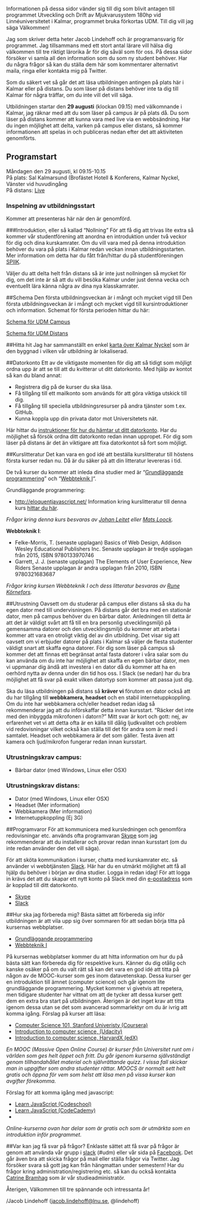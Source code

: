 Informationen på dessa sidor vänder sig till dig som blivit antagen till programmet Utveckling och Drift av Mjukvarusystem 180hp vid Linnéuniversitetet i Kalmar, programmet bruka förkortas UDM. Till dig vill jag säga Välkommen!

Jag som skriver detta heter Jacob Lindehoff och är programansvarig för programmet. Jag tillsammans med ett stort antal lärare vill hälsa dig välkommen till tre riktigt lärorika år för dig såväl som för oss. På dessa sidor försöker vi samla all den information som du som ny student behöver. Har du några frågor så kan du ställa dem här som kommentarer alternativt maila, ringa eller kontakta mig på Twitter.

Som du säkert vet så går det att läsa utbildningen antingen på plats här i Kalmar eller på distans. Du som läser på distans behöver inte ta dig till Kalmar för några träffar, om du inte vill det vill säga.

Utbildningen startar den **29 augusti** (klockan 09.15) med välkomnande i Kalmar, jag räknar med att du som läser på campus är på plats då. Du som läser på distans kommer att kunna vara med live via en webbsändning. Har du ingen möjlighet att delta, varken på campus eller distans, så kommer informationen att spelas in och publiceras nedan efter det att aktiviteten genomförts.

## Programstart
Måndagen den 29 augusti, kl 09.15-10.15 <br />
På plats: Sal Kalmarsund (Brofästet Hotell & Konferens, Kalmar Nyckel, Vänster vid huvudingång <br />
På distans: [Live](https://coursepress.lnu.se/program/utveckling-och-drift-av-mjukvarusystem/live)

### Inspelning av utbildningsstart
Kommer att presenteras här när den är genomförd.

###Introduktion, eller så kallad “Nollning”
För att få dig att trivas lite extra så kommer vår studentförening att anordna en introduktion under två veckor för dig och dina kurskamrater. Om du vill vara med på denna introduktion behöver du vara på plats i Kalmar redan veckan innan utbildningsstarten. Mer information om detta har du fått från/hittar du på studentföreningen [SPIIK](http://nollning.spiik.com/).

Väljer du att delta helt från distans så är inte just nollningen så mycket för dig, om det inte är så att du vill besöka Kalmar under just denna vecka och eventuellt lära känna några av dina nya klasskamrater.

##Schema
Den första utbildningsveckan är i mångt och mycket vigd till Den första utbildningsveckan är i mångt och mycket vigd till kursintroduktioner och information. Schemat för första perioden hittar du här:

[Schema för UDM Campus](https://se.timeedit.net/web/lnu/db1/schema1/riqwQQ7lY6XZ6qQyYp747ZY066Zcw5lQ9Z66765Q3YoQ63WQW3XZ8c1r20QqZWmQ5bq6Zo.html)

[Schema för UDM Distans](https://se.timeedit.net/web/lnu/db1/schema1/riqwQQ7lY6XZ6qQyYp707ZY066Zcw5lQ9Z66775Q3YoQ63WQW3XZ8c1r20QqZWmQ5bq6Zo.html)

##Hitta hit
Jag har sammanställt en enkel [karta över Kalmar Nyckel](http://www.hitta.se/LargeMap.aspx?z=2&mp=%3Cpts%3E%3Cpt%20i%3D%22http%3A//www.hitta.se/images/point.png%22%20y%3D%226283712%22%20x%3D%221533908%22%3E%3Ct%3EFri%20parkering%3C/t%3E%3C/pt%3E%3Cpt%20i%3D%22http%3A//www.hitta.se/images/point.png%22%20y%3D%226283591%22%20x%3D%221533935%22%3E%3Ct%3EFri%20parkering%3C/t%3E%3C/pt%3E%3Cpt%20i%3D%22http%3A//www.hitta.se/images/point.png%22%20y%3D%226283694%22%20x%3D%221533881%22%3E%3Ct%3EStudententr%E9%3C/t%3E%3C/pt%3E%3Cpt%20i%3D%22http%3A//www.hitta.se/images/point.png%22%20y%3D%226283651%22%20x%3D%221533940%22%3E%3Ct%3EReception%3C/t%3E%3C/pt%3E%3Cpt%20i%3D%22http%3A//www.hitta.se/images/point.png%22%20y%3D%226282972%22%20x%3D%221534480%22%3E%3Ct%3EL%E5gprishotellet%20Svanen.%3C/t%3E%3C/pt%3E%3Cpt%20i%3D%22http%3A//www.hitta.se/images/point.png%22%20y%3D%226283634%22%20x%3D%221533870%22%3E%3Ct%3EKalmar%20Nyckel%3C/t%3E%3C/pt%3E%3C/pts%3E) som är den byggnad i vilken vår utbildning är lokaliserad.

##Datorkonto
Ett av de viktigaste momenten för dig att så tidigt som möjligt ordna upp är att se till att du kvitterar ut ditt datorkonto. Med hjälp av kontot så kan du bland annat:

* Registrera dig på de kurser du ska läsa.
* Få tillgång till ett mailkonto som används för att göra viktiga utskick till dig.
* Få tillgång till speciella utbildningsresurser på andra tjänster som t.ex. GitHub.
* Kunna koppla upp din privata dator mot Universitetets nät.

Här hittar du [instruktioner för hur du hämtar ut ditt datorkonto](https://lnu.se/utbildning/under-studierna/it-och-support/studentkonto/). Har du möjlighet så försök ordna ditt datorkonto redan innan uppropet. För dig som läser på distans är det än viktigare att fixa datorkontot så fort som möjligt.

##Kurslitteratur
Det kan vara en god idé att beställa kurslitteratur till höstens första kurser redan nu. Då är du säker på att din litteratur levereras i tid.

De två kurser du kommer att inleda dina studier med är “[Grundläggande programmering](https://coursepress.lnu.se/kurs/grundlaggande-programmering/)” och “[Webbteknik I](http://medieteknik.lnu.se/1me321/)“.

Grundläggande programmering:
* http://eloquentjavascript.net/
Information kring kurslitteratur till denna kurs [hittar du här](https://coursepress.lnu.se/kurs/grundlaggande-programmering/kurslitteratur/).

*Frågor kring denna kurs besvaras av [Johan Leitet](mailto:johan.leitet@lnu.se) eller [Mats Loock](mailto:mats.loock@lnu.se).*

**Webbteknik I**:
 * Felke-Morris, T. (senaste upplagan) Basics of Web Design, Addison Wesley Educational Publishers Inc.
 Senaste upplagan är tredje upplagan från 2015, ISBN 9780133970746
 * Garrett, J. J. (senaste upplagan) The Elements of User Experience, New Riders
 Senaste upplagan är andra upplagan från 2010, ISBN 9780321683687

*Frågor kring kursen Webbteknik I och dess litteratur besvaras av [Rune Körnefors](mailto:rune.kornefors@lnu.se).*

##Utrustning
Oavsett om du studerar på campus eller distans så ska du ha egen dator med till undervisningen. På distans går det bra med en stationär dator, men på campus behöver du en bärbar dator. Anledningen till detta är att det är väldigt svårt att få till en bra personlig utvecklingsmiljö på gemensamma datorer och den utvecklingsmiljö du kommer att arbeta i kommer att vara en otroligt viktig del av din utbildning. Det visar sig att oavsett om vi erbjuder datorer på plats i Kalmar så väljer de flesta studenter väldigt snart att skaffa egna datorer. För dig som läser på campus så kommer det att finnas ett begränsat antal fasta datorer i våra salar som du kan använda om du inte har möjlighet att skaffa en egen bärbar dator, men vi uppmanar dig ändå att investera i en dator då du kommer att ha en oerhörd nytta av denna under din tid hos oss. I Slack (se nedan) har du bra möjlighet att få svar på exakt vilken datortyp som kommer att passa just dig.

Ska du läsa utbildningen på distans så **kräver vi** förutom en dator också att du har tillgång till **webbkamera, headset** och en stabil internetuppkoppling.
Om du inte har webbkamera och/eller headset redan idag så rekommenderar jag att du införskaffar detta innan kursstart.
“Räcker det inte med den inbyggda mikrofonen i datorn?” Mitt svar är kort och gott: nej, av erfarenhet vet vi att detta ofta är en källa till dålig ljudkvalitet och problem vid redovisningar vilket också kan ställa till det för andra som är med i samtalet. Headset och webbkamera är det som gäller. Testa även att kamera och ljud/mikrofon fungerar redan innan kursstart.

### Utrustningskrav campus:
* Bärbar dator (med Windows, Linux eller OSX)

### Utrustningskrav distans:
* Dator (med Windows, Linux eller OSX)
* Headset (Mer information)
* Webbkamera (Mer information)
* Internetuppkoppling (Ej 3G)

##Programvaror
För att kommunicera med kursledningen och genomföra redovisningar etc. används ofta programvaran [Skype](http://www.skype.se/) som jag rekommenderar att du installerar och provar redan innan kursstart (om du inte redan använder den det vill säga).

För att sköta kommunikation i kurser, chatta med kurskamrater etc. så använder vi webbtjänsten [Slack](http://coursepress.slack.com/). Här har du en utmärkt möjlighet att få all hjälp du behöver i början av dina studier. Logga in redan idag! För att logga in krävs det att du skapar ett nytt konto på Slack med din [e-postadress](https://lnu.se/utbildning/under-studierna/it-och-support/studentmail/) som är kopplad till ditt datorkonto.
* [Skype](http://www.skype.se/)
* [Slack](http://coursepress.slack.com/)

##Hur ska jag förbereda mig?
Bästa sättet att förbereda sig inför utbildningen är att vila upp sig över sommaren för att sedan börja titta på kursernas webbplatser.
 * [Grundläggande programmering](https://coursepress.lnu.se/kurs/grundlaggande-programmering/)
 * [Webbteknik I](http://medieteknik.lnu.se/1me321/)

På kursernas webbplatser kommer du att hitta information om hur du på bästa sätt kan förbereda dig för respektive kurs.
Känner du dig otålig och kanske osäker på om du valt rätt så kan det vara en god idé att titta på någon av de MOOC-kurser som ges inom datavetenskap. Dessa kurser ger en introduktion till ämnet (computer science) och går igenom lite grundläggande programmering. Mycket kommer vi givetvis att repetera, men tidigare studenter har vittnat om att de tycker att dessa kurser gett dem en extra bra start på utbildningen. Återigen är det inget krav att titta igenom dessa utan se det som avancerad sommarlektyr om du är ivrig att komma igång.
Förslag på kurser att läsa:
* [Computer Science 101, Stanford Univeristy (Coursera)](https://www.coursera.org/course/cs101)
* [Introduction to computer science, (Udacity)](https://www.udacity.com/course/cs101)
* [Introduction to computer science, HarvardX (edX)](https://www.edx.org/course/harvardx/harvardx-cs50x-introduction-computer-1022#.U6rKB41_vfE)

*En MOOC (Massive Open Online Course) är kurser från Universitet runt om i världen som ges helt öppet och fritt. Du går igenom kurserna självständigt genom tillhandahållet material och självrättande quizz. I vissa fall skickar man in uppgifter som andra studenter rättar. MOOCS är normalt sett helt gratis och öppna för vem som helst att läsa men på vissa kurser kan avgifter förekomma.*

Förslag för att komma igång med javascript:
* [Learn JavaScript (Codeschool)](https://www.codeschool.com/learn/javascript)
* [Learn JavaScript (CodeCademy)](https://www.codecademy.com/learn/javascript)
* 
*Online-kurserna ovan har delar som är gratis och som är utmärkta som en introduktion inför programmet.*

##Var kan jag få svar på frågor?
Enklaste sättet att få svar på frågor är genom att använda vår grupp i [slack](http://coursepress.slack.com/) (#udm) eller vår sida på [Facebook](https://www.facebook.com/utvecklingochdriftavmjukvarusystem). Det går även bra att skicka frågor på mail eller ställa frågor via Twitter. Jag försöker svara så gott jag kan från hängmattan under semestern! Har du frågor kring administration/registrering etc. så kan du också kontakta [Catrine Bramhag](http://lnu.se/personal/catrine.bramhag) som är vår studieadministratör.

Återigen, Välkommen till tre spännande och intressanta år!

/Jacob Lindehoff (jacob.lindehoff@lnu.se, @lindehoff)
